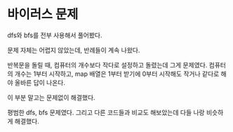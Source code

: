 # 바이러스 문제

dfs와 bfs를 전부 사용해서 풀어봤다.

문제 자체는 어렵지 않았는데, 반례들이 계속 나왔다.

반복문을 돌릴 때, 컴퓨터의 개수보다 작다로 설정하고 돌렸는데 그게 문제였다. 컴퓨터의 개수는 1부터 시작하고, map 배열은 1부터 받기에 0부터 시작해도 작거나 같다로 해야 올바른 답이 나온다.

이 부분 말고는 문제없이 해결했다.

평범한 dfs, bfs 문제였다. 그리고 다른 코드들과 비교도 해보았는데 다들 나랑 비슷하게 해결했다.
